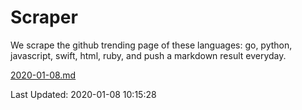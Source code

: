 # Scraper

We scrape the github trending page of these languages: go, python, javascript, swift, html, ruby, and push a markdown result everyday.

[2020-01-08.md](https://github.com/henson/Scraper/blob/master/2020-01-08.md)

Last Updated: 2020-01-08 10:15:28